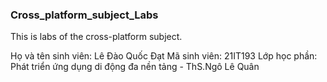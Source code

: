 ### Cross_platform_subject_Labs
This is labs of the cross-platform subject.

Họ và tên sinh viên: Lê Đào Quốc Đạt
Mã sinh viên: 21IT193
Lớp học phần: Phát triển ứng dụng di động đa nền tảng - ThS.Ngô Lê Quân
